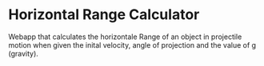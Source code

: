 # Horizontal Range Calculator

Webapp that calculates the horizontale Range of an object in projectile motion when given the inital velocity, angle of projection and the value of g (gravity).
